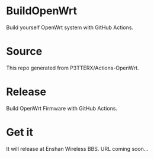 # BuildOpenWrt
Build yourself OpenWrt system with GitHub Actions.
# Source
This repo generated from P3TTERX/Actions-OpenWrt.
# Release
Build OpenWrt Firmware with GitHub Actions.
# Get it
It will release at Enshan Wireless BBS.
URL coming soon...
